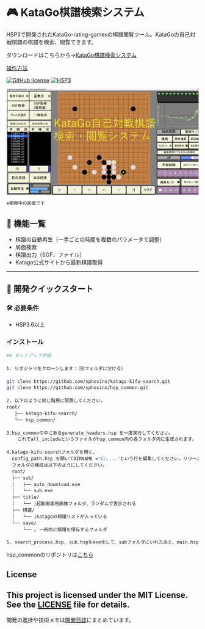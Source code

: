 # 🎮 KataGo棋譜検索システム

HSP3で開発されたKataGo-rating-gamesの棋譜閲覧ツール。KataGoの自己対戦棋譜の棋譜を検索、閲覧できます。

ダウンロードはこちらから→[KataGo棋譜検索システム](https://github.com/sphosino/katago-kifu-search/releases)

[操作方法](https://sphosino.github.io/katago-kifu-search/readme.html)

[![GitHub license](https://img.shields.io/github/license/sphosino/katago-kifu-search)](LICENSE)
[![HSP3](https://img.shields.io/badge/HSP-3.6+-brightgreen)](https://hsp.tv/)

<img src="docs/sum4.gif" width="600" alt="スクリーンショット">
<sub>※開発中の画面です</sub>

## 🍎️ 機能一覧
- 棋譜の自動再生（一手ごとの時間を複数のパラメータで調整）
- 局面検索
- 棋譜出力（SGF、ファイル）
- Katago公式サイトから最新棋譜取得
  
---
## 🚀 開発クイックスタート

### 🛠 必要条件
- HSP3.6以上

### インストール
```bash
## セットアップ手順

1. リポジトリをクローンします：（別フォルダに分ける）

git clone https://github.com/sphosino/katago-kifu-search.git
git clone https://github.com/sphosino/hsp_common.git

2. 以下のように同じ階層に配置してください。　
root/
   ├── katago-kifu-search/
   └── hsp_common/

3.hsp_commonの中にあるgenerate_headers.hsp を一度実行してください。
    これでall_includeというファイルがhsp_common内の各フォルダ内に生成されます。

4.katago-kifu-searchフォルダを開く。
  config_path.hsp を開いてDIRNAME ="C:...."という行を編集してください。リリース用のフォルダになります。
  フォルダの構成は以下のようにしてください。
  root/
  ├── sub/
  │   ├── auto_download.exe
  │   └── sub.exe
  ├── title/
  │   └── ;起動画面用画像フォルダ、ランダムで表示される
  ├── 棋譜/
  │   └── ;katagoの棋譜リストが入っている
  └── save/
      └── ; 一時的に棋譜を保存するフォルダ

5. search_process.hsp, sub.hspをexe化して、subフォルダにいれたあと、main.hspが実行できるようになればOKです

```


hsp_commonのリポジトリは[こちら](https://github.com/sphosino/hsp_common)

## License
This project is licensed under the MIT License. See the [LICENSE](./LICENSE) file for details.
---
開発の進捗や技術メモは[開発日誌](https://sphosino.github.io/katago-kifu-search)にまとめています。
